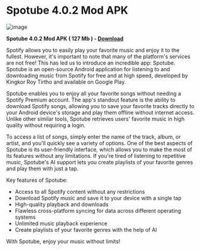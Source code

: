 # Spotube 4.0.2 Mod APK

![image](https://gist.github.com/user-attachments/assets/407f7333-327c-4c55-90ff-4a07533ca166)

**Spotube 4.0.2 Mod APK ( 127 Mb ) - [Download](https://dlgram.com/cQcbR)**

Spotify allows you to easily play your favorite music and enjoy it to the fullest. However, it's important to note that many of the platform's services are not free! This has led us to introduce an incredible app: Spotube. Spotube is an open-source Android application for listening to and downloading music from Spotify for free and at high speed, developed by Kingkor Roy Tirtho and available on Google Play.

Spotube enables you to enjoy all your favorite songs without needing a Spotify Premium account. The app's standout feature is the ability to download Spotify songs, allowing you to save your favorite tracks directly to your Android device's storage and play them offline without internet access. Unlike other similar tools, Spotube retrieves users' favorite music in high quality without requiring a login.

To access a list of songs, simply enter the name of the track, album, or artist, and you'll quickly see a variety of options. One of the best aspects of Spotube is its user-friendly interface, which allows you to make the most of its features without any limitations. If you're tired of listening to repetitive music, Spotube's AI support lets you create playlists of your favorite genres and play them with just a tap.

Key features of Spotube:
- Access to all Spotify content without any restrictions
- Download Spotify music and save it to your device with a single tap
- High-quality playback and downloads
- Flawless cross-platform syncing for data across different operating systems
- Unlimited music playback experience
- Create playlists of your favorite genres with the help of AI

With Spotube, enjoy your music without limits!